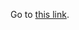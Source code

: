 Go to [this link](https://boxel-rebound.github.io/For-my-little-brother-Alex/website-1/index.html).
